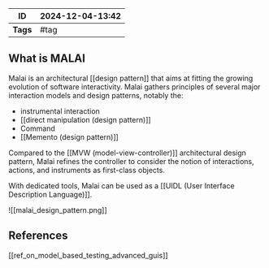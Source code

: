 
| ID       | 2024-12-04-13:42 |
| -------- | ----------------- |
| **Tags** | #tag              |
## What is MALAI

Malai is an architectural [[design pattern]] that aims at fitting the growing evolution of software interactivity. Malai gathers principles of several major interaction models and design patterns, notably the: 
- instrumental interaction
- [[direct manipulation (design pattern)]]
- Command
- [[Memento (design pattern)]]

Compared to the [[MVW (model-view-controller)]] architectural design pattern, Malai refines the
controller to consider the notion of interactions, actions, and instruments as first-class objects. 

With dedicated tools, Malai can be used as a [[UIDL (User Interface Description Language)]].

![[malai_design_pattern.png]]
## References
[[ref_on_model_based_testing_advanced_guis]]